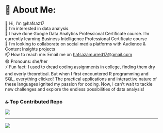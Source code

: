 # 💫 About Me:
👋 Hi, I’m @hafsaz17<br>👀 I’m interested in data analysis<br>🌱 I have done Google Data Analytics Professional Certificate course. I’m currently learning Business Intelligence Professional Certificate course<br>💞️ I’m looking to collaborate on social media platforms with Audience & Content Insights projects<br>📫 How to reach me: Email me on hafsazamurred17@gmail.com<br>😄 Pronouns: she/her<br>⚡ Fun fact: I used to dread coding assignments in college, finding them dry and overly theoretical. But when I first encountered R programming and SQL, everything clicked! The practical applications and interactive nature of these languages ignited my passion for coding. Now, I can't wait to tackle new challenges and explore the endless possibilities of data analysis!

### 🔝 Top Contributed Repo
![](https://github-contributor-stats.vercel.app/api?username=hafsaz17&limit=5&theme=dark&combine_all_yearly_contributions=true)

---
[![](https://visitcount.itsvg.in/api?id=hafsaz17&label=Profile%20Views&color=1&icon=5&pretty=true)](https://visitcount.itsvg.in)

<!-- Proudly created with GPRM ( https://gprm.itsvg.in ) -->
